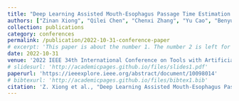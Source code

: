 ```yaml
---
title: "Deep Learning Assisted Mouth-Esophagus Passage Time Estimation During Gastroscopy"
authors: ["Zinan Xiong", "Qilei Chen", "Chenxi Zhang", "Yu Cao", "Benyuan Liu", "Yu Wu", "Yu Peng", "Xiaowei Liu"]
collection: publications
category: conferences
permalink: /publication/2022-10-31-conference-paper
# excerpt: 'This paper is about the number 1. The number 2 is left for future work.'
date: 2022-10-31
venue: '2022 IEEE 34th International Conference on Tools with Artificial Intelligence (ICTAI)'
# slidesurl: 'http://academicpages.github.io/files/slides1.pdf'
paperurl: 'https://ieeexplore.ieee.org/abstract/document/10098014'
# bibtexurl: 'http://academicpages.github.io/files/bibtex1.bib'
citation: 'Z. Xiong et al., "Deep Learning Assisted Mouth-Esophagus Passage Time Estimation During Gastroscopy," 2022 IEEE 34th International Conference on Tools with Artificial Intelligence (ICTAI), Macao, China, 2022, pp. 1105-1111, doi: 10.1109/ICTAI56018.2022.00169. keywords: {Measurement;Deep learning;Training;Stomach;Quality assurance;Pain;Mouth;endoscopy;gastroscopy;quality control;performance evaluation;deep learning;mouth-esophagus passage time},'
---
```

